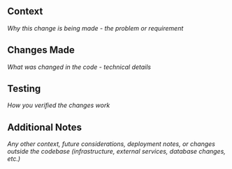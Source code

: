 ## Context
*Why this change is being made - the problem or requirement*

## Changes Made
*What was changed in the code - technical details*

## Testing
*How you verified the changes work*

## Additional Notes
*Any other context, future considerations, deployment notes, or changes outside the codebase (infrastructure, external services, database changes, etc.)*